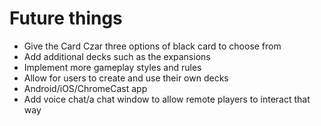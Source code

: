 # Future things
- Give the Card Czar three options of black card to choose from
- Add additional decks such as the expansions
- Implement more gameplay styles and rules
- Allow for users to create and use their own decks
- Android/iOS/ChromeCast app
- Add voice chat/a chat window to allow remote players to interact that way
